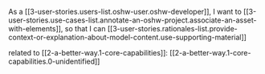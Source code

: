 
As a [[3-user-stories.users-list.oshw-user.oshw-developer]],
I want to [[3-user-stories.use-cases-list.annotate-an-oshw-project.associate-an-asset-with-elements]],
so that I can [[3-user-stories.rationales-list.provide-context-or-explanation-about-model-content.use-supporting-material]]

related to [[2-a-better-way.1-core-capabilities]]: [[2-a-better-way.1-core-capabilities.0-unidentified]]
